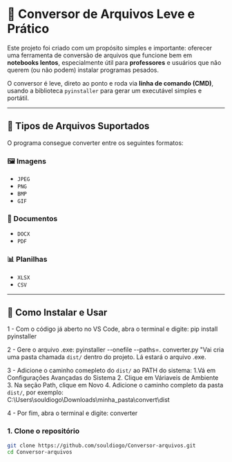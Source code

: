 # 🧠 Conversor de Arquivos Leve e Prático

Este projeto foi criado com um propósito simples e importante: oferecer uma ferramenta de conversão de arquivos que funcione bem em **notebooks lentos**, 
especialmente útil para **professores** e usuários que não querem (ou não podem) instalar programas pesados.

O conversor é leve, direto ao ponto e roda via **linha de comando (CMD)**, usando a biblioteca `pyinstaller` para gerar um executável simples e portátil.

---

## 🔄 Tipos de Arquivos Suportados

O programa consegue converter entre os seguintes formatos:

### 🖼️ Imagens
- `JPEG`
- `PNG`
- `BMP`
- `GIF`

### 📄 Documentos
- `DOCX`
- `PDF`

### 📊 Planilhas
- `XLSX`
- `CSV`

---

## 🚀 Como Instalar e Usar
1 - Com o código já aberto no VS Code, abra o terminal e digite:
    pip install pyinstaller
    
2 - Gere o arquivo .exe:
    pyinstaller --onefile --paths=. converter.py
    "Vai cria uma pasta chamada `dist/` dentro do projeto. Lá estará o arquivo .exe.
    
3 - Adicione o caminho comepleto do `dist/` ao PATH do sistema:
    1.Vá em Configurações Avançadas do Sistema
    2. Clique em Váriaveis de Ambiente
    3. Na seção Path, clique em Novo
    4. Adicione o caminho completo da pasta `dist/`, por exemplo:
        C:\Users\souldiogo\Downloads\minha_pasta\convert\dist
        
4 - Por fim, abra o terminal e digite:
    converter

### 1. Clone o repositório

```bash
git clone https://github.com/souldiogo/Conversor-arquivos.git
cd Conversor-arquivos


